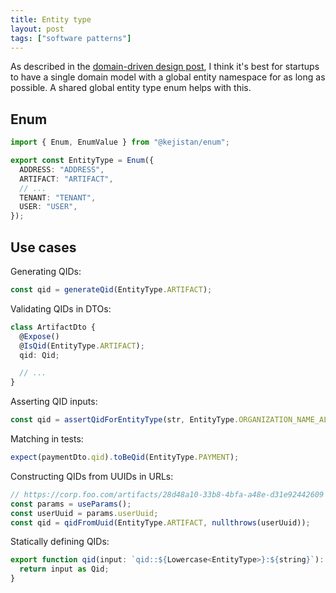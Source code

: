 ```yaml
---
title: Entity type
layout: post
tags: ["software patterns"]
---
```


As described in the [domain-driven design post](https://maxheinritz.com/posts/domain-driven-design.html), I think it's best for startups to have a single domain model with a global entity namespace for as long as possible. A shared global entity type enum helps with this.

## Enum

```ts
import { Enum, EnumValue } from "@kejistan/enum";

export const EntityType = Enum({
  ADDRESS: "ADDRESS",
  ARTIFACT: "ARTIFACT",
  // ...
  TENANT: "TENANT",
  USER: "USER",
});
```

## Use cases

Generating QIDs:

```ts
const qid = generateQid(EntityType.ARTIFACT);
```

Validating QIDs in DTOs:

```ts
class ArtifactDto {
  @Expose()
  @IsQid(EntityType.ARTIFACT);
  qid: Qid;

  // ...
}
```

Asserting QID inputs:

```ts
const qid = assertQidForEntityType(str, EntityType.ORGANIZATION_NAME_ALIAS);
```

Matching in tests:

```ts
expect(paymentDto.qid).toBeQid(EntityType.PAYMENT);
```

Constructing QIDs from UUIDs in URLs:

```ts
// https://corp.foo.com/artifacts/28d48a10-33b8-4bfa-a48e-d31e92442609
const params = useParams();
const userUuid = params.userUuid;
const qid = qidFromUuid(EntityType.ARTIFACT, nullthrows(userUuid));
```

Statically defining QIDs:

```ts
export function qid(input: `qid::${Lowercase<EntityType>}:${string}`): Qid {
  return input as Qid;
}
```
